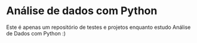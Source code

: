 # Análise de dados com Python
Este é apenas um repositório de testes e projetos enquanto estudo Análise de Dados com Python :)
